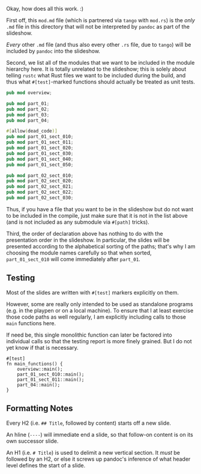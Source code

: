 Okay, how does all this work.  :)

First off, this `mod.md` file (which is partnered via `tango` with
`mod.rs`) is the *only* `.md` file in this directory that will not be
interpreted by `pandoc` as part of the slideshow.

*Every* other `.md` file (and thus also every other `.rs` file, due to
`tango`) will be included by `pandoc` into the slideshow.

Second, we list all of the modules that we want to be included in the
module hierarchy here. It is totally unrelated to the slideshow; this
is solely about telling `rustc` what Rust files we want to be included
during the build, and thus what `#[test]`-marked functions should
actually be treated as unit tests.

```rust
pub mod overview;

pub mod part_01;
pub mod part_02;
pub mod part_03;
pub mod part_04;

#[allow(dead_code)]
pub mod part_01_sect_010;
pub mod part_01_sect_011;
pub mod part_01_sect_020;
pub mod part_01_sect_030;
pub mod part_01_sect_040;
pub mod part_01_sect_050;

pub mod part_02_sect_010;
pub mod part_02_sect_020;
pub mod part_02_sect_021;
pub mod part_02_sect_022;
pub mod part_02_sect_030;
```

Thus, if you have a file that you want to be in the slideshow but do
not want to be included in the compile, just make sure that it is not
in the list above (and is not included as any submodule via `#[path]`
tricks).

Third, the order of declaration above has nothing to do with the
presentation order in the slideshow. In particular, the slides will be
presented according to the alphabetical sorting of the paths; that's
why I am choosing the module names carefully so that when sorted,
`part_01_sect_010` will come immediately after `part_01`.

## Testing

Most of the slides are written with `#[test]` markers explicitly
on them.

However, some are really only intended to be used as standalone
programs (e.g. in the playpen or on a local machine). To ensure
that I at least exercise those code paths as well regularly,
I am explicitly including calls to those `main` functions here.

If need be, this single monolithic function can later be factored into
individual calls so that the testing report is more finely
grained. But I do not yet know if that is necessary.

```
#[test]
fn main_functions() {
    overview::main();
    part_01_sect_010::main();
    part_01_sect_011::main();
    part_04::main();
}
```

## Formatting Notes

Every H2 (i.e. `## Title`, followed by content) starts off a new
slide.

An hline (`----`) will immediate end a slide, so that follow-on
content is on its own successor slide.

An H1 (i.e. `# Title`) is used to delimit a new vertical section.  It
*must* be followed by an H2, or else it screws up pandoc's inference
of what header level defines the start of a slide.
